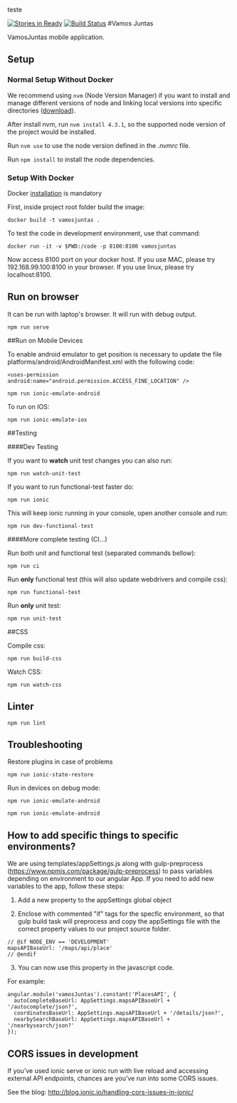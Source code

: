 teste

[![Stories in Ready](https://badge.waffle.io/VamosJuntas/vamosjuntas.png?label=ready&title=Ready)](https://waffle.io/VamosJuntas/vamosjuntas)
[![Build Status](https://snap-ci.com/VamosJuntas/vamosjuntas/branch/master/build_image)](https://snap-ci.com/VamosJuntas/vamosjuntas/branch/master)
#Vamos Juntas

VamosJuntas mobile application.

## Setup



### Normal Setup Without Docker

We recommend using `nvm` (Node Version Manager) if you want to install and manage different versions of node and linking local versions into specific directories ([download](https://github.com/creationix/nvm)).

After install nvm, run `nvm install 4.3.1`, so the supported node version of the project would be installed.

Run `nvm use` to use the node version defined in the *.nvmrc* file.

Run `npm install` to install the node dependencies.


### Setup With Docker <not working>
Docker [installation](https://docs.docker.com/engine/installation/) is mandatory

First, inside project root folder build the image:

```
docker build -t vamosjuntas .
````

To test the code in development environment, use that command:

```
docker run -it -v $PWD:/code -p 8100:8100 vamosjuntas
```

Now access 8100 port on your docker host. If you use MAC, please try 192.168.99.100:8100 in your browser. If you use linux, please try localhost:8100.

## Run on browser


It can be run with laptop's browser.
It will run with debug output.

```
npm run serve
```

##Run on Mobile Devices

To enable android emulator to get position is necessary to update the file platforms/android/AndroidManifest.xml with the following code:

```
<uses-permission android:name="android.permission.ACCESS_FINE_LOCATION" />
```

```
npm run ionic-emulate-android
```

To run on IOS:

```
npm run ionic-emulate-ios
```


##Testing


####Dev Testing


If you want to **watch** unit test changes you can also run:

```
npm run watch-unit-test
```

If you want to run functional-test faster do:

```
npm run ionic
```

This will keep ionic running in your console, open another console and run:


```
npm run dev-functional-test
```


####More complete testing (CI...)


Run both unit and functional test (separated commands bellow):

```
npm run ci
```


Run **only** functional test (this will also update webdrivers and compile css):

```
npm run functional-test
```

Run **only** unit test:

```
npm run unit-test
```


##CSS

Compile css:

```
npm run build-css
```
Watch CSS:

```
npm run watch-css
```

## Linter

```
npm run lint
```
## Troubleshooting

Restore plugins in case of problems

```
npm run ionic-state-restore
```

Run in devices on debug mode:

```
npm run ionic-emulate-android
```

```
npm run ionic-emulate-android
```

## How to add specific things to specific environments?

We are using templates/appSettings.js along with gulp-preprocess (https://www.npmjs.com/package/gulp-preprocess) to pass variables depending on environment to our angular App.
If you need to add new variables to the app, follow these steps:

1. Add a new property to the appSettings global object

2. Enclose with commented "if" tags for the specfic environment, so that gulp build task will preprocess and copy the  appSettings file with the correct property values to our project source folder.

  ```
  // @if NODE_ENV == 'DEVELOPMENT'
  mapsAPIBaseUrl: '/maps/api/place'
  // @endif
  ```

3. You can now use this property in the javascript code.

 For example:

 ```
 angular.module('vamosJuntas').constant('PlacesAPI', {
   autoCompleteBaseUrl: AppSettings.mapsAPIBaseUrl + '/autocomplete/json?',
   coordinatesBaseUrl: AppSettings.mapsAPIBaseUrl + '/details/json?',
   nearbySearchBaseUrl: AppSettings.mapsAPIBaseUrl + '/nearbysearch/json?'
 });
 ```

## CORS issues in development
If you’ve used ionic serve or ionic run with live reload and accessing external API endpoints, chances are you’ve run into some CORS issues.

See the blog: http://blog.ionic.io/handling-cors-issues-in-ionic/
